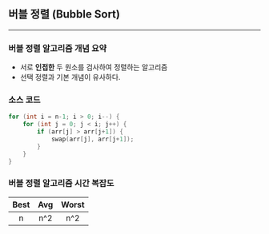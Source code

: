 ## 버블 정렬 (Bubble Sort)

---

### 버블 정렬 알고리즘 개념 요약

* 서로 **인접한** 두 원소를 검사하여 정렬하는 알고리즘
* 선택 정렬과 기본 개념이 유사하다.



### 소스 코드

```c++
for (int i = n-1; i > 0; i--) {
    for (int j = 0; j < i; j++) {
        if (arr[j] > arr[j+1]) {
            swap(arr[j], arr[j+1]);
        }
    }
}
```



### 버블 정렬 알고리즘 시간 복잡도

| Best  |  Avg  |  Worst  |
| :----:| :---: | :-----: |
| n     | n^2   | n^2     |

    
